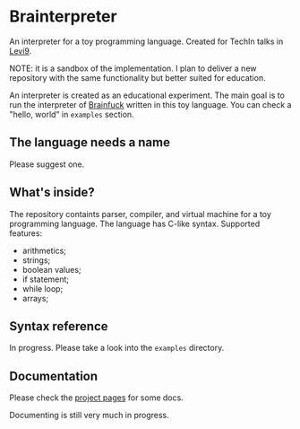 # Brainterpreter

An interpreter for a toy programming language.
Created for TechIn talks in [Levi9](https://www.levi9.com/).

NOTE: it is a sandbox of the implementation.
I plan to deliver a new repository with the same functionality but better suited for education.

An interpreter is created as an educational experiment.
The main goal is to run the interpreter of [Brainfuck](https://esolangs.org/wiki/Brainfuck) written in this toy language. You can check a "hello, world" in `examples` section.

## The language needs a name

Please suggest one.

## What's inside?

The repository containts parser, compiler, and virtual machine for a toy programming language.
The language has C-like syntax. Supported features:

- arithmetics;
- strings;
- boolean values;
- if statement;
- while loop;
- arrays;

## Syntax reference

In progress. Please take a look into the `examples` directory.

## Documentation

Please check the [project pages](https://dimasmith.github.io/brainterpreter/) for some docs.

Documenting is still very much in progress.

